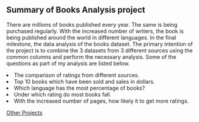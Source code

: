 
## Summary of Books Analysis project
There are millions of books published every year. The same is being purchased regularly. With the increased number of writers, the book is being published around the world in different languages. In the final milestone, the data analysis of the books dataset. The primary intention of the project is to combine the 3 datasets from 3 different sources using the common columns and perform the necessary analysis. Some of the questions as part of my analysis are listed below.
<li>The comparison of ratings from different sources.
<li>Top 10 books which have been sold and sales in dollars.
<li>Which language has the most percentage of books?
<li>Under which rating do most books fall.
<li>With the increased number of pages, how likely it to get more ratings.


[Other Projects](https://github.com/RamizuddinS/DS_Portfolio)
